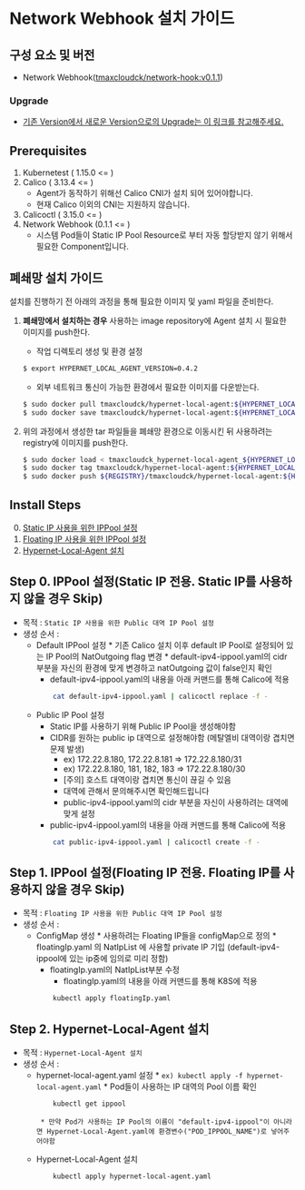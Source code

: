 
# Network Webhook 설치 가이드

## 구성 요소 및 버전
* Network Webhook([tmaxcloudck/network-hook:v0.1.1](https://hub.docker.com/repository/docker/tmaxcloudck/network-hook))

### Upgrade
* [기존 Version에서 새로운 Version으로의 Upgrade는 이 링크를 참고해주세요.](https://github.com/tmax-cloud/hypercloud-install-guide/blob/master/NetworkAgent/UPGRADE.md)
## Prerequisites
1. Kubernetest ( 1.15.0 <= )
2. Calico ( 3.13.4 <= )
    * Agent가 동작하기 위해선 Calico CNI가 설치 되어 있어야합니다.
    * 현재 Calico 이외의 CNI는 지원하지 않습니다.
3. Calicoctl ( 3.15.0 <= )
4. Network Webhook (0.1.1 <= )
    * 시스템 Pod들이 Static IP Pool Resource로 부터 자동 할당받지 않기 위해서 필요한 Component입니다.

## 폐쇄망 설치 가이드
설치를 진행하기 전 아래의 과정을 통해 필요한 이미지 및 yaml 파일을 준비한다.
1. **폐쇄망에서 설치하는 경우** 사용하는 image repository에 Agent 설치 시 필요한 이미지를 push한다.     
    * 작업 디렉토리 생성 및 환경 설정
    ```bash
    $ export HYPERNET_LOCAL_AGENT_VERSION=0.4.2
    ```

    * 외부 네트워크 통신이 가능한 환경에서 필요한 이미지를 다운받는다.
    ```bash
    $ sudo docker pull tmaxcloudck/hypernet-local-agent:${HYPERNET_LOCAL_AGENT_VERSION}
    $ sudo docker save tmaxcloudck/hypernet-local-agent:${HYPERNET_LOCAL_AGENT_VERSION} > hypernet-local-agent_${HYPERNET_LOCAL_AGENT_VERSION}.tar
    ```

2. 위의 과정에서 생성한 tar 파일들을 폐쇄망 환경으로 이동시킨 뒤 사용하려는 registry에 이미지를 push한다.
    ```bash
    $ sudo docker load < tmaxcloudck_hypernet-local-agent_${HYPERNET_LOCAL_AGENT_VERSION}.tar
    $ sudo docker tag tmaxcloudck/hypernet-local-agent:${HYPERNET_LOCAL_AGENT_VERSION} ${REGISTRY}/tmaxcloudck/hypernet-local-agent:${HYPERNET_LOCAL_AGENT_VERSION}   
    $ sudo docker push ${REGISTRY}/tmaxcloudck/hypernet-local-agent:${HYPERNET_LOCAL_AGENT_VERSION}  
    ```
    
## Install Steps
0. [Static IP 사용을 위한 IPPool 설정](#step0 "step0")
1. [Floating IP 사용을 위한 IPPool 설정](#step1 "step1")
2. [Hypernet-Local-Agent 설치](#step2 "step2")

<h2 id="step0">
Step 0. IPPool 설정(Static IP 전용. Static IP를 사용하지 않을 경우 Skip)
</h2>

* 목적 : `Static IP 사용을 위한 Public 대역 IP Pool 설정`
* 생성 순서 : 
    * Default IPPool 설정
            * 기존 Calico 설치 이후 default IP Pool로 설정되어 있는 IP Pool의 NatOutgoing flag 변경
            * default-ipv4-ippool.yaml의 cidr 부분을 자신의 환경에 맞게 변경하고 natOutgoing 값이 false인지 확인
	    * default-ipv4-ippool.yaml의 내용을 아래 커맨드를 통해 Calico에 적용
	    ```bash
	        cat default-ipv4-ippool.yaml | calicoctl replace -f -
	    ```
    * Public IP Pool 설정 
	    * Static IP를 사용하기 위해 Public IP Pool을 생성해야함
	    * CIDR를 원하는 public ip 대역으로 설정해야함 (메탈엘비 대역이랑 겹치면 문제 발생)
		    * ex) 172.22.8.180, 172.22.8.181 => 172.22.8.180/31
		    * ex) 172.22.8.180, 181, 182, 183 => 172.22.8.180/30
		    * [주의] 호스트 대역이랑 겹치면 통신이 끊길 수 있음
		    * 대역에 관해서 문의해주시면 확인해드립니다
            * public-ipv4-ippool.yaml의 cidr 부분을 자신이 사용하려는 대역에 맞게 설정
	    * public-ipv4-ippool.yaml의 내용을 아래 커맨드를 통해 Calico에 적용
	    ```bash
	        cat public-ipv4-ippool.yaml | calicoctl create -f -
	    ```


<h2 id="step1">
Step 1. IPPool 설정(Floating IP 전용. Floating IP를 사용하지 않을 경우 Skip)
</h2>

* 목적 : `Floating IP 사용을 위한 Public 대역 IP Pool 설정`
* 생성 순서 : 
    * ConfigMap 생성
            * 사용하려는 Floating IP들을 configMap으로 정의
            * floatingIp.yaml 의 NatIpList 에 사용할 private IP 기입 (default-ipv4-ippool에 있는 ip중에 임의로 미리 정함)
	    * floatingIp.yaml의 NatIpList부분 수정
            * floatingIp.yaml의 내용을 아래 커맨드를 통해 K8S에 적용
	    ```bash
	        kubectl apply floatingIp.yaml
	    ```
	    
<h2 id="step2">
Step 2. Hypernet-Local-Agent 설치
</h2>

* 목적 : `Hypernet-Local-Agent 설치`
* 생성 순서 : 
    *  hypernet-local-agent.yaml 설정
            * `ex) kubectl apply -f hypernet-local-agent.yaml`
            * Pod들이 사용하는 IP 대역의 Pool 이름 확인
	    ```bash
	    	kubectl get ippool
	    ```
            * 만약 Pod가 사용하는 IP Pool의 이름이 "default-ipv4-ippool"이 아니라면 Hypernet-Local-Agent.yaml에 환경변수("POD_IPPOOL_NAME")로 넣어주어야함
    * Hypernet-Local-Agent 설치
	    ```bash
	        kubectl apply hypernet-local-agent.yaml
	    ```
	



